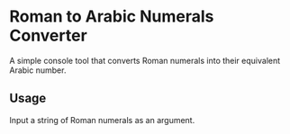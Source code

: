 # Roman to Arabic Numerals Converter

A simple console tool that converts Roman numerals into their equivalent Arabic number.

## Usage

Input a string of Roman numerals as an argument.